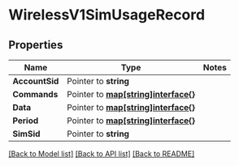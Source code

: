# WirelessV1SimUsageRecord

## Properties
Name | Type | Notes
------------ | ------------- | -------------
**AccountSid** | Pointer to **string** | 
**Commands** | Pointer to [**map[string]interface{}**](.md) | 
**Data** | Pointer to [**map[string]interface{}**](.md) | 
**Period** | Pointer to [**map[string]interface{}**](.md) | 
**SimSid** | Pointer to **string** | 

[[Back to Model list]](../README.md#documentation-for-models) [[Back to API list]](../README.md#documentation-for-api-endpoints) [[Back to README]](../README.md)


